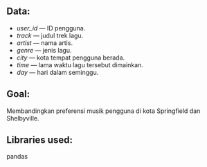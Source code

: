 ## Data:

- *user_id* — ID pengguna.
- *track* — judul trek lagu.
- *artist* — nama artis.
- *genre* — jenis lagu.
- *city* — kota tempat pengguna berada.
- *time* — lama waktu lagu tersebut dimainkan.
- *day* — hari dalam seminggu.

## Goal:

Membandingkan preferensi musik pengguna di kota Springfield dan Shelbyville.

## Libraries used:

pandas